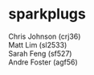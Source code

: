 # sparkplugs

Chris Johnson (crj36) <br />
Matt Lim (sl2533) <br />
Sarah Feng (sf527) <br />
Andre Foster (agf56)

